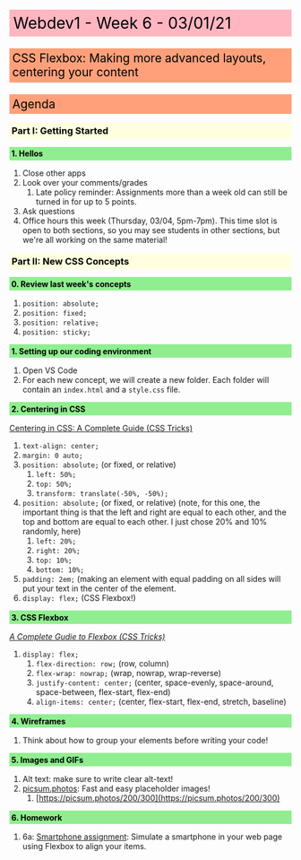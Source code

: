 <style>
    h1,h2,h3,h4,h5,h6 {color: black; padding: .25em; margin-bottom: .5em; margin-top: 1em; font-weight: bold;}
    h1 {background: lightpink; font-weight: 400;}
    h2 {background: lightsalmon; margin-bottom: .75em; font-weight: 400;}
    h3 {background: lightyellow;}
    h4 {background: lightgreen;}
    h5 {background: lightblue;}
    h6 {background: plum;}
</style>

# Webdev1 - Week 6 - 03/01/21
## CSS Flexbox: Making more advanced layouts, centering your content

## Agenda
### Part I: Getting Started
#### 1. Hellos
   1. Close other apps
   2. Look over your comments/grades
      1. Late policy reminder: Assignments more than a week old can still be turned in for up to 5 points.
   3. Ask questions
   4. Office hours this week (Thursday, 03/04, 5pm-7pm). This time slot is open to both sections, so you may see students in other sections, but we're all working on the same material!


### Part II: New CSS Concepts
#### 0. Review last week's concepts
  1. `position: absolute;`
  2. `position: fixed;`
  3. `position: relative;`
  4. `position: sticky;`

#### 1. Setting up our coding environment
   1. Open VS Code
   2. For each new concept, we will create a new folder. Each folder will contain an `index.html` and a `style.css` file.

#### 2. Centering in CSS
[Centering in CSS: A Complete Guide (CSS Tricks)](https://css-tricks.com/centering-css-complete-guide/)
   1. `text-align: center;`
   2. `margin: 0 auto;`
   3. `position: absolute;` (or fixed, or relative)
      1. `left: 50%;`
      2. `top: 50%;`
      3. `transform: translate(-50%, -50%);`
   4. `position: absolute;` (or fixed, or relative) (note, for this one, the important thing is that the left and right are equal to each other, and the top and bottom are equal to each other. I just chose 20% and 10% randomly, here)
      1. `left: 20%;`
      2. `right: 20%;`
      3. `top: 10%;`
      4. `bottom: 10%;`
   5. `padding: 2em;` (making an element with equal padding on all sides will put your text in the center of the element.
   6. `display: flex;` (CSS Flexbox!)

#### 3. CSS Flexbox
*[A Complete Gudie to Flexbox (CSS Tricks)](https://css-tricks.com/snippets/css/a-guide-to-flexbox/)*
   1. `display: flex;`
      1. `flex-direction: row;` (row, column)
      2. `flex-wrap: nowrap;` (wrap, nowrap, wrap-reverse)
      3. `justify-content: center;` (center, space-evenly, space-around, space-between, flex-start, flex-end)
      4. `align-items: center;` (center, flex-start, flex-end, stretch, baseline)

#### 4. Wireframes
   1. Think about how to group your elements before writing your code!

#### 5. Images and GIFs
   1. Alt text: make sure to write clear alt-text!
   2. [picsum.photos](https://picsum.photos/): Fast and easy placeholder images!
      1. [https://picsum.photos/200/300](https://picsum.photos/200/300)
   
#### 6. Homework
   1. 6a: [Smartphone assignment](assignment06): Simulate a smartphone in your web page using Flexbox to align your items.
    